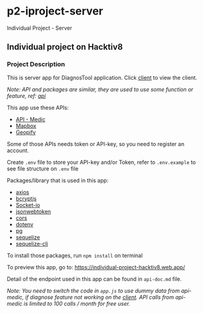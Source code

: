 # p2-iproject-server
Individual Project - Server

## Individual project on Hacktiv8

### Project Description

This is server app for DiagnosTool application. Click [client](https://github.com/Jubel13/p2-iproject-client) to view the client.

*Note: API and packages are similar, they are used to use some function or feature, ref: [api](https://rapidapi.com/blog/api-vs-library/)*

This app use these APIs:
- [API - Medic](https://apimedic.com/)
- [Mapbox](https://docs.mapbox.com/)
- [Geopify](https://www.geoapify.com/)

Some of those APIs needs token or API-key, so you need to register an account.

Create `.env` file to store your API-key and/or Token, refer to `.env.example` to see file structure on `.env` file

Packages/library that is used in this app:
- [axios](https://github.com/axios/axios)
- [bcryptjs](https://www.npmjs.com/package/bcryptjs)
- [Socket-io](https://socket.io/docs/v4/)
- [jsonwebtoken](https://www.npmjs.com/package/jsonwebtoken)
- [cors](https://www.npmjs.com/package/cors)
- [dotenv](https://www.npmjs.com/package/dotenv)
- [pg](https://www.npmjs.com/package/pg)
- [sequelize](https://sequelize.org/)
- [sequelize-cli](https://www.npmjs.com/package/sequelize-cli)

To install those packages, run `npm install` on terminal

To preview this app, go to: https://individual-project-hacktiv8.web.app/

Detail of the endpoint used in this app can be found in `api-doc.md` file.

*Note: You need to switch the code in `app.js` to use dummy data from api-medic, if diagnose feature not working on the [client](https://github.com/Jubel13/p2-iproject-client). API calls from api-medic is limited to 100 calls / month for free user.*
